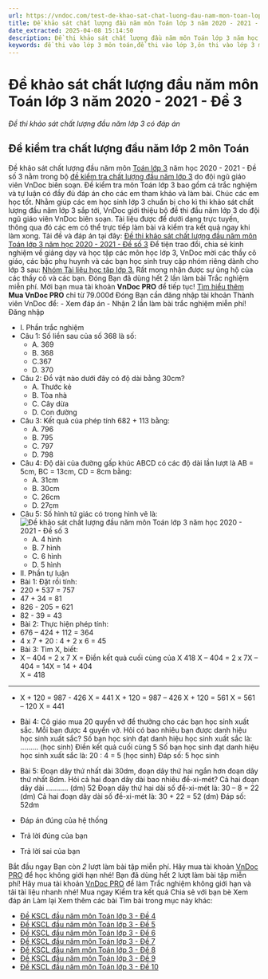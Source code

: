 ```yaml
---
url: https://vndoc.com/test-de-khao-sat-chat-luong-dau-nam-mon-toan-lop-3-nam-2020-2021-de-3-210728
title: Đề khảo sát chất lượng đầu năm môn Toán lớp 3 năm 2020 - 2021 - Đề 3 - Đề thi khảo sát chất lượng đầu năm lớp 3 có đáp án - VnDoc.com
date_extracted: 2025-04-08 15:14:50
description: Đề thi khảo sát chất lượng đầu năm môn Toán lớp 3 năm học 2020 - 2021 là đề thi trực tuyến do VnDoc biên soạn nhằm giúp các em ôn tập, củng cố kiến thức chuẩn bị cho năm học mới được tốt hơn.
keywords: đề thi vào lớp 3 môn toán,đề thi vào lớp 3,ôn thi vào lớp 3 môn toán,Bộ đề thi khảo sát chất lượng đầu năm môn Toán lớp 3,bộ đề khảo sát chất lượng đầu năm môn toán lớp 3 năm học 2020 - 2021,môn toán lớp 3,toán lớp 3,bài tập toán lớp 3
---
```


# Đề khảo sát chất lượng đầu năm môn Toán lớp 3 năm 2020 - 2021 - Đề 3
 _Đề thi khảo sát chất lượng đầu năm lớp 3 có đáp án_
## Đề kiểm tra chất lượng đầu năm lớp 2 môn Toán
Đề khảo sát chất lượng đầu năm môn [Toán lớp 3](<https://vndoc.com/test-toan-lop3>) năm học 2020 - 2021 - Đề số 3 nằm trong bộ [đề kiểm tra chất lượng đầu năm lớp 3](<https://vndoc.com/test-lop3>) do đội ngũ giáo viên VnDoc biên soạn. Đề kiểm tra môn Toán lớp 3 bao gồm cả trắc nghiệm và tự luận có đầy đủ đáp án cho các em tham khảo và làm bài. Chúc các em học tốt.
Nhằm giúp các em học sinh lớp 3 chuẩn bị cho kì thi khảo sát chất lượng đầu năm lớp 3 sắp tới, VnDoc giới thiệu bộ đề thi đầu năm lớp 3 do đội ngũ giáo viên VnDoc biên soạn. Tài liệu được để dưới dạng trực tuyến, thông qua đó các em có thể trực tiếp làm bài và kiểm tra kết quả ngay khi làm xong.
Tải đề và đáp án tại đây: [Đề thi khảo sát chất lượng đầu năm môn Toán lớp 3 năm học 2020 - 2021 - Đề số 3](<https://vndoc.com/de-khao-sat-chat-luong-dau-nam-mon-toan-lop-3-nam-hoc-2020-2021-de-so-3-204681>)
Để tiện trao đổi, chia sẻ kinh nghiệm về giảng dạy và học tập các môn học lớp 3, VnDoc mời các thầy cô giáo, các bậc phụ huynh và các bạn học sinh truy cập nhóm riêng dành cho lớp 3 sau: [Nhóm Tài liệu học tập lớp 3.](</goto?u=aHR0cHM6Ly93d3cuZmFjZWJvb2suY29tL2dyb3Vwcy9UYWkubGlldS5ob2MudGFwLmxvcC4zLlZORE9DLw%3D%3D>) Rất mong nhận được sự ủng hộ của các thầy cô và các bạn.
Đóng
Bạn đã dùng hết 2 lần làm bài Trắc nghiệm miễn phí. Mời bạn mua tài khoản **VnDoc PRO** để tiếp tục\! [Tìm hiểu thêm](</pro>)
**Mua VnDoc PRO** chỉ từ 79.000đ
Đóng
Bạn cần đăng nhập tài khoản Thành viên VnDoc để:
\- Xem đáp án
\- Nhận 2 lần làm bài trắc nghiệm miễn phí\!
Đăng nhập 
  * I. Phần trắc nghiệm
  * Câu 1: Số liền sau của số 368 là số:
    * A. 369 
    * B. 368 
    * C.367 
    * D. 370 
  * Câu 2: Đồ vật nào dưới đây có độ dài bằng 30cm?
    * A. Thước kẻ 
    * B. Tòa nhà 
    * C. Cây dừa 
    * D. Con đường 
  * Câu 3: Kết quả của phép tính 682 + 113 bằng:
    * A. 796 
    * B. 795 
    * C. 797 
    * D. 798 
  * Câu 4: Độ dài của đường gấp khúc ABCD có các độ dài lần lượt là AB = 5cm, BC = 13cm, CD = 8cm bằng:
    * A. 31cm 
    * B. 30cm 
    * C. 26cm 
    * D. 27cm 
  * Câu 5: Số hình tứ giác có trong hình vẽ là:
![Đề khảo sát chất lượng đầu năm môn Toán lớp 3 năm học 2020 - 2021 - Đề số 3](https://i.vdoc.vn/data/image/2020/08/12/de-khao-sat-chat-luong-dau-nam-mon-toan-lop-3-nam-2020-2021-de-so-3-anh-so-1.png)
    * A. 4 hình 
    * B. 7 hình 
    * C. 6 hình 
    * D. 5 hình 
  * II. Phần tự luận
  * Bài 1: Đặt rồi tính:
  * 220 + 537 =
757 
  * 47 + 34 =
81 
  * 826 - 205 =
621 
  * 82 - 39 =
43 
  * Bài 2: Thực hiện phép tính:
  * 676 – 424 + 112 =
364 
  * 4 x 7 + 20 : 4 + 2 x 6 =
45 
  * Bài 3: Tìm X, biết:
  * X – 404 = 2 x 7
X =
Điền kết quả cuối cùng của X
418 
X – 404 = 2 x 7X – 404 = 14X = 14 + 404  
X = 418  
---  
  * X + 120 = 987 - 426
X =
441 
X + 120 = 987 – 426
X + 120 = 561
X = 561 – 120
X = 441
  * Bài 4: Cô giáo mua 20 quyển vở để thưởng cho các bạn học sinh xuất sắc. Mỗi bạn được 4 quyển vở. Hỏi có bao nhiêu bạn được danh hiệu học sinh xuất sắc?
Số bạn học sinh đạt danh hiệu học sinh xuất sắc là: ......... \(học sinh\)
Điền kết quả cuối cùng
5 
Số bạn học sinh đạt danh hiệu học sinh xuất sắc là:
20 : 4 = 5 \(học sinh\)
Đáp số: 5 học sinh
  * Bài 5: Đoạn dây thứ nhất dài 30dm, đoạn dây thứ hai ngắn hơn đoạn dây thứ nhất 8dm. Hỏi cả hai đoạn dây dài bao nhiêu đề-xi-mét?
Cả hai đoạn dây dài ........... \(dm\)
52 
Đoạn dây thứ hai dài số đề-xi-mét là:
30 – 8 = 22 \(dm\)
Cả hai đoạn dây dài số đề-xi-mét là:
30 + 22 = 52 \(dm\)
Đáp số: 52dm

  * Đáp án đúng của hệ thống
  * Trả lời đúng của bạn
  * Trả lời sai của bạn

Bắt đầu ngay
Bạn còn _2_ lượt làm bài tập miễn phí. Hãy mua tài khoản [VnDoc PRO](</pro>) để học không giới hạn nhé\!  Bạn đã dùng hết 2 lượt làm bài tập miễn phí\! Hãy mua tài khoản [VnDoc PRO](</pro>) để làm Trắc nghiệm không giới hạn và tải tài liệu nhanh nhé\!  Mua ngay
Kiểm tra kết quả Chia sẻ với bạn bè Xem đáp án Làm lại
Xem thêm các bài Tìm bài trong mục này khác:
  * [Đề KSCL đầu năm môn Toán lớp 3 - Đề 4](</test-de-khao-sat-chat-luong-dau-nam-mon-toan-lop-3-nam-2020-2021-de-4-210729>)
  * [Đề KSCL đầu năm môn Toán lớp 3 - Đề 5](</test-de-khao-sat-chat-luong-dau-nam-mon-toan-lop-3-nam-2020-2021-de-5-210730>)
  * [Đề KSCL đầu năm môn Toán lớp 3 - Đề 6](</test-de-khao-sat-chat-luong-dau-nam-mon-toan-lop-3-nam-2020-2021-de-6-210731>)
  * [Đề KSCL đầu năm môn Toán lớp 3 - Đề 7](</test-de-khao-sat-chat-luong-dau-nam-mon-toan-lop-3-nam-2020-2021-de-7-210732>)
  * [Đề KSCL đầu năm môn Toán lớp 3 - Đề 8](</test-de-khao-sat-chat-luong-dau-nam-mon-toan-lop-3-nam-2020-2021-de-8-210733>)
  * [Đề KSCL đầu năm môn Toán lớp 3 - Đề 9](</test-de-khao-sat-chat-luong-dau-nam-mon-toan-lop-3-nam-2020-2021-de-9-210734>)
  * [Đề KSCL đầu năm môn Toán lớp 3 - Đề 10](</test-de-khao-sat-chat-luong-dau-nam-mon-toan-lop-3-nam-2020-2021-de-10-210726>)

